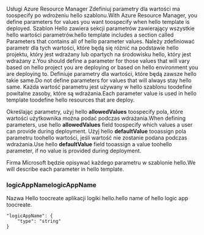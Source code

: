 <span data-ttu-id="55b30-101">Usługi Azure Resource Manager Zdefiniuj parametry dla wartości ma toospecify po wdrożeniu hello szablonu.</span><span class="sxs-lookup"><span data-stu-id="55b30-101">With Azure Resource Manager, you define parameters for values you want toospecify when hello template is deployed.</span></span> <span data-ttu-id="55b30-102">Szablon Hello zawiera sekcji parametrów zawierający wszystkie hello wartości parametrów.</span><span class="sxs-lookup"><span data-stu-id="55b30-102">hello template includes a section called Parameters that contains all of hello parameter values.</span></span>
<span data-ttu-id="55b30-103">Należy zdefiniować parametr dla tych wartości, które będą się różnić na podstawie hello projektu, który jest wdrażany lub opartych na środowisku hello, który jest wdrażany z.</span><span class="sxs-lookup"><span data-stu-id="55b30-103">You should define a parameter for those values that will vary based on hello project you are deploying or based on hello environment you are deploying to.</span></span> <span data-ttu-id="55b30-104">Definiuje parametry dla wartości, które będą zawsze hello takie same.</span><span class="sxs-lookup"><span data-stu-id="55b30-104">Do not define parameters for values that will always stay hello same.</span></span> <span data-ttu-id="55b30-105">Każda wartość parametru jest używany w hello szablonu toodefine powitalne zasoby, które są wdrażania.</span><span class="sxs-lookup"><span data-stu-id="55b30-105">Each parameter value is used in hello template toodefine hello resources that are deploy.</span></span> 

<span data-ttu-id="55b30-106">Określając parametry, użyj hello **allowedValues** toospecify pola, które wartości użytkownika można podać podczas wdrażania.</span><span class="sxs-lookup"><span data-stu-id="55b30-106">When defining parameters, use hello **allowedValues** field toospecify which values a user can provide during deployment.</span></span> <span data-ttu-id="55b30-107">Użyj hello **defaultValue** tooassign pola parametru toohello wartości, jeśli wartość nie zostanie podana podczas wdrażania.</span><span class="sxs-lookup"><span data-stu-id="55b30-107">Use hello **defaultValue** field tooassign a value toohello parameter, if no value is provided during deployment.</span></span>

<span data-ttu-id="55b30-108">Firma Microsoft będzie opisywać każdego parametru w szablonie hello.</span><span class="sxs-lookup"><span data-stu-id="55b30-108">We will describe each parameter in hello template.</span></span>

### <a name="logicappname"></a><span data-ttu-id="55b30-109">logicAppName</span><span class="sxs-lookup"><span data-stu-id="55b30-109">logicAppName</span></span>
<span data-ttu-id="55b30-110">Nazwa Hello toocreate aplikacji logiki hello.</span><span class="sxs-lookup"><span data-stu-id="55b30-110">hello name of hello logic app toocreate.</span></span>

    "logicAppName": {
        "type": "string"
    }